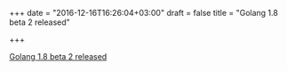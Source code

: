 +++
date = "2016-12-16T16:26:04+03:00"
draft = false
title = "Golang 1.8 beta 2 released"

+++

<p><a href="https://golang.org/dl/">Golang 1.8 beta 2 released</a></p>
